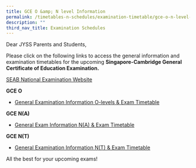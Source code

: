 ```yaml
---
title: GCE O &amp; N level Information
permalink: /timetables-n-schedules/examination-timetable/gce-o-n-level-information/
description: ""
third_nav_title: Examination Schedules
---
```

<p>Dear JYSS Parents and Students,</p>
<p>Please click on the following links to access the general information and examination timetables for the upcoming&nbsp;<strong>Singapore-Cambridge General Certificate of Education Examination.</strong></p>
<p><u><a rel="noopener" href="https://www.seab.gov.sg/">SEAB National Examination Website</a></u></p>
<p><strong>GCE O</strong></p>
<ul>
<li><a rel="noopener" href="https://www.seab.gov.sg/home/examinations/gce-o-level">General Examination Information O-levels &amp; Exam Timetable</a></li>
</ul>
<p><strong>GCE N(A)</strong></p>
<ul>
<li><a rel="noopener" href="https://www.seab.gov.sg/home/examinations/gce-n(a)-level">General Exam Information N(A) &amp; Exam Timetable</a></li>
</ul>
<p><strong>GCE N(T)</strong></p>
<ul>
<li><a rel="noopener" href="https://www.seab.gov.sg/home/examinations/gce-n(t)-level">General Examination Information N(T) &amp; Exam Timetable</a></li>
</ul>
<p>All the best for your upcoming exams!</p>
